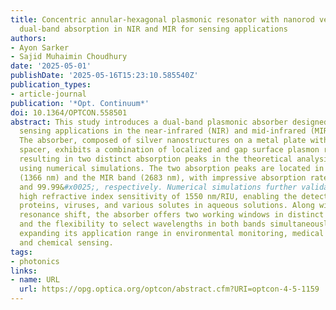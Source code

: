```yaml
---
title: Concentric annular-hexagonal plasmonic resonator with nanorod vertices for
  dual-band absorption in NIR and MIR for sensing applications
authors:
- Ayon Sarker
- Sajid Muhaimin Choudhury
date: '2025-05-01'
publishDate: '2025-05-16T15:23:10.585540Z'
publication_types:
- article-journal
publication: '*Opt. Continuum*'
doi: 10.1364/OPTCON.558501
abstract: This study introduces a dual-band plasmonic absorber designed for simultaneous
  sensing applications in the near-infrared (NIR) and mid-infrared (MIR) regions.
  The absorber, composed of silver nanostructures on a metal plate with a dielectric
  spacer, exhibits a combination of localized and gap surface plasmon resonances,
  resulting in two distinct absorption peaks in the theoretical analysis conducted
  using numerical simulations. The two absorption peaks are located in the NIR band
  (1366 nm) and the MIR band (2683 nm), with impressive absorption rates of 99.5&#x0025;
  and 99.99&#x0025;, respectively. Numerical simulations further validate the sensor&#x2019;s
  high refractive index sensitivity of 1550 nm/RIU, enabling the detection of biomolecules,
  proteins, viruses, and various solutes in aqueous solutions. Along with the significant
  resonance shift, the absorber offers two working windows in distinct IR regions
  and the flexibility to select wavelengths in both bands simultaneously, thereby
  expanding its application range in environmental monitoring, medical diagnostics,
  and chemical sensing.
tags:
- photonics
links:
- name: URL
  url: https://opg.optica.org/optcon/abstract.cfm?URI=optcon-4-5-1159
---
```

